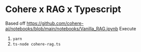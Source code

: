 # Cohere x RAG x Typescript

Based off https://github.com/cohere-ai/notebooks/blob/main/notebooks/Vanilla_RAG.ipynb
Execute
1. `yarn`
2. `ts-node cohere-rag.ts`
